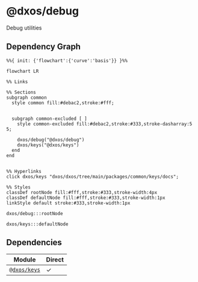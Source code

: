 # @dxos/debug

Debug utilities

## Dependency Graph

```mermaid
%%{ init: {'flowchart':{'curve':'basis'}} }%%

flowchart LR

%% Links

%% Sections
subgraph common
  style common fill:#debac2,stroke:#fff;


  subgraph common-excluded [ ]
    style common-excluded fill:#debac2,stroke:#333,stroke-dasharray:5 5;

    dxos/debug("@dxos/debug")
    dxos/keys("@dxos/keys")
  end
end


%% Hyperlinks
click dxos/keys "dxos/dxos/tree/main/packages/common/keys/docs";

%% Styles
classDef rootNode fill:#fff,stroke:#333,stroke-width:4px
classDef defaultNode fill:#fff,stroke:#333,stroke-width:1px
linkStyle default stroke:#333,stroke-width:1px

dxos/debug:::rootNode

dxos/keys:::defaultNode
```

## Dependencies

| Module | Direct |
|---|---|
| [`@dxos/keys`](../../keys/docs/README.md) | &check; |
